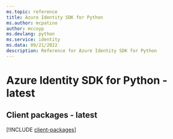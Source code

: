 ```yaml
---
ms.topic: reference
title: Azure Identity SDK for Python
ms.author: mcpatino
author: mccoyp
ms.devlang: python
ms.service: identity
ms.data: 09/21/2022
description: Reference for Azure Identity SDK for Python
---
```

# Azure Identity SDK for Python - latest

## Client packages - latest
[!INCLUDE [client-packages](identity-client-index.md)]